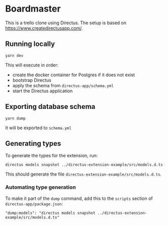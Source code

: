 # Boardmaster

This is a trello clone using Directus. The setup is based on https://www.createdirectusapp.com/.

## Running locally

```
yarn dev
```

This will execute in order:

- create the docker container for Postgres if it does not exist
- bootstrap Directus
- apply the schema from `directus-app/schema.yml`
- start the Directus application

## Exporting database schema

```
yarn dump
```

It will be exported to `schema.yml`

## Generating types

To generate the types for the extension, run:

```
directus models snapshot ../directus-extension-example/src/models.d.ts
```

This should generate the file `directus-extension-example/src/models.d.ts`.

### Automating type generation

To make it part of the `dump` command, add this to the `scripts` section of `directus-app/package.json`:

```
"dump:models": "directus models snapshot ../directus-extension-example/src/models.d.ts"
```